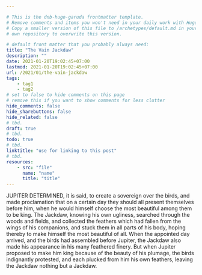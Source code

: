 ```yaml
---

# This is the dnb-hugo-garuda frontmatter template. 
# Remove comments and items you won't need in your daily work with Hugo.
# Copy a smaller version of this file to /archetypes/default.md in your
# own repository to overwrite this version.

# default front matter that you probably always need:
title: "The Vain Jackdaw"
description: ""
date: 2021-01-20T19:02:45+07:00
lastmod: 2021-01-20T19:02:45+07:00
url: /2021/01/the-vain-jackdaw
tags:
    - tag1
    - tag2
# set to false to hide comments on this page
# remove this if you want to show comments for less clutter
hide_comments: false
hide_sharebuttons: false
hide_related: false
# tbd.
draft: true
# tbd.
todo: true
# tbd.
linktitle: "use for linking to this post"
# tbd.
resources:
    - src: "file"
      name: "name"
      title: "title"
---
```

JUPITER DETERMINED, it is said, to create a sovereign over the birds, and made proclamation that on a certain day they should all present themselves before him, when he would himself choose the most beautiful among them to be king. The Jackdaw, knowing his own ugliness, searched through the woods and fields, and collected the feathers which had fallen from the wings of his companions, and stuck them in all parts of his body, hoping thereby to make himself the most beautiful of all. When the appointed day arrived, and the birds had assembled before Jupiter, the Jackdaw also made his appearance in his many feathered finery. But when Jupiter proposed to make him king because of the beauty of his plumage, the birds indignantly protested, and each plucked from him his own feathers, leaving the Jackdaw nothing but a Jackdaw.
